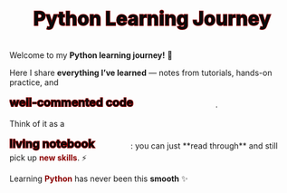 <!-- 🔴 Title with red outline -->
<p align="center">
  <svg width="780" height="120" viewBox="0 0 780 120" xmlns="http://www.w3.org/2000/svg" role="img" aria-label="Python Learning Journey">
    <rect width="100%" height="100%" fill="none"/>
    <text x="50%" y="50%" dominant-baseline="middle" text-anchor="middle"
          font-family="Inter, Segoe UI, Roboto, Arial, sans-serif"
          font-size="52" font-weight="800"
          fill="#0a0a0a"
          stroke="darkred" stroke-width="3" paint-order="stroke fill">
      Python Learning Journey
    </text>
  </svg>
</p>

Welcome to my **Python learning journey!** 🚀  

Here I share **everything I’ve learned** — notes from tutorials, hands-on practice, and 
<!-- outlined phrase -->
<svg width="360" height="28" viewBox="0 0 360 28" xmlns="http://www.w3.org/2000/svg" style="vertical-align: -6px;">
  <text x="0" y="20"
        font-family="Inter, Segoe UI, Roboto, Arial, sans-serif"
        font-size="20" font-weight="700"
        fill="#0a0a0a"
        stroke="darkred" stroke-width="2" paint-order="stroke fill">
    well-commented code
  </text>
</svg>
.  

Think of it as a
<!-- outlined phrase -->
<svg width="210" height="28" viewBox="0 0 210 28" xmlns="http://www.w3.org/2000/svg" style="vertical-align: -6px;">
  <text x="0" y="20"
        font-family="Inter, Segoe UI, Roboto, Arial, sans-serif"
        font-size="20" font-weight="700"
        fill="#0a0a0a"
        stroke="darkred" stroke-width="2" paint-order="stroke fill">
    living notebook
  </text>
</svg>
: you can just **read through** and still pick up 
<span style="color:darkred; font-weight:bold;">new skills</span>. ⚡️  

Learning <span style="color:darkred; font-weight:bold;">Python</span> has never been this **smooth** ✨
